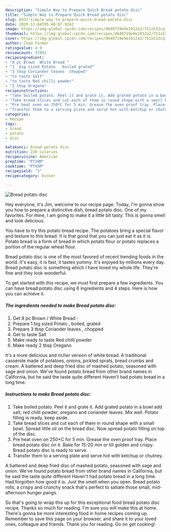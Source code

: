 ```yaml
---
description: "Simple Way to Prepare Quick Bread potato disc"
title: "Simple Way to Prepare Quick Bread potato disc"
slug: 6932-simple-way-to-prepare-quick-bread-potato-disc
date: 2020-12-04T05:40:07.924Z
image: https://img-global.cpcdn.com/recipes/d640719e9e1012a2/751x532cq70/bread-potato-disc-recipe-main-photo.jpg
thumbnail: https://img-global.cpcdn.com/recipes/d640719e9e1012a2/751x532cq70/bread-potato-disc-recipe-main-photo.jpg
cover: https://img-global.cpcdn.com/recipes/d640719e9e1012a2/751x532cq70/bread-potato-disc-recipe-main-photo.jpg
author: Chad Farmer
ratingvalue: 4.9
reviewcount: 37892
recipeingredient:
- "8 pc Brown  White Bread "
- "1  big sized Potato   boiled grated"
- "3 tbsp Coriander leaves  chopped"
- "to taste Salt"
- "to taste Red chilli powder"
- "2 tbsp Oregano"
recipeinstructions:
- "Take boiled potato. Peel it and grate it. Add grated potato in a bowl add salt, red chilli powder, oregano and coriander leaves. Mix well. Potato filling is ready, keep aside."
- "Take bread slices and cut each of them in round shape with a small bowl. Spread little oil on the bread disc. Now spread potato filling on top of the disc."
- "Pre heat oven on 250*C for 5 min. Grease the oven proof tray. Place bread potato disc on it. Bake for 15-20 min or till golden and crispy. Bread potato disc is ready to serve."
- "Transfer them to a serving plate and serve hot with ketchup or chutney."
categories:
- Recipe
tags:
- bread
- potato
- disc

katakunci: bread potato disc 
nutrition: 220 calories
recipecuisine: American
preptime: "PT39M"
cooktime: "PT45M"
recipeyield: "3"
recipecategory: Dinner

---
```



![Bread potato disc](https://img-global.cpcdn.com/recipes/d640719e9e1012a2/751x532cq70/bread-potato-disc-recipe-main-photo.jpg)

Hey everyone, it's Jim, welcome to our recipe page. Today, I'm gonna show you how to prepare a distinctive dish, bread potato disc. One of my favorites. For mine, I am going to make it a little bit tasty. This is gonna smell and look delicious.

You have to try this potato bread recipe. The potatoes bring a special flavor and texture to this bread. It is that good that you can just eat it as it is. Potato bread is a form of bread in which potato flour or potato replaces a portion of the regular wheat flour.

Bread potato disc is one of the most favored of recent trending foods in the world. It's easy, it is fast, it tastes yummy. It's enjoyed by millions every day. Bread potato disc is something which I have loved my whole life. They're fine and they look wonderful.


To get started with this recipe, we must first prepare a few ingredients. You can have bread potato disc using 6 ingredients and 4 steps. Here is how you can achieve it.

<!--inarticleads1-->

##### The ingredients needed to make Bread potato disc:

1. Get 8 pc Brown / White Bread :
1. Prepare 1  big sized Potato ,  boiled, grated
1. Prepare 3 tbsp Coriander leaves , chopped
1. Get to taste Salt
1. Make ready to taste Red chilli powder
1. Make ready 2 tbsp Oregano


It&#39;s a more delicious and richer version of white bread. A traditional casserole made of potatoes, onions, pickled sprats, bread crumbs and cream. A battered and deep fried disc of mashed potato, seasoned with sage and onion. We&#39;ve found potato bread from other brand names in California, but he said the taste quite different Haven&#39;t had potato bread in a long time. 

<!--inarticleads2-->

##### Instructions to make Bread potato disc:

1. Take boiled potato. Peel it and grate it. Add grated potato in a bowl add salt, red chilli powder, oregano and coriander leaves. Mix well. Potato filling is ready, keep aside.
1. Take bread slices and cut each of them in round shape with a small bowl. Spread little oil on the bread disc. Now spread potato filling on top of the disc.
1. Pre heat oven on 250*C for 5 min. Grease the oven proof tray. Place bread potato disc on it. Bake for 15-20 min or till golden and crispy. Bread potato disc is ready to serve.
1. Transfer them to a serving plate and serve hot with ketchup or chutney.


A battered and deep fried disc of mashed potato, seasoned with sage and onion. We&#39;ve found potato bread from other brand names in California, but he said the taste quite different Haven&#39;t had potato bread in a long time. Had forgotten how good it is. Just the smell when you open. Bread potato rolls, a crispy and crunchy snack that&#39;s perfect to satiate those small, mid-afternoon hunger pangs. 

So that's going to wrap this up for this exceptional food bread potato disc recipe. Thanks so much for reading. I'm sure you will make this at home. There's gonna be more interesting food in home recipes coming up. Remember to save this page on your browser, and share it to your loved ones, colleague and friends. Thank you for reading. Go on get cooking!
